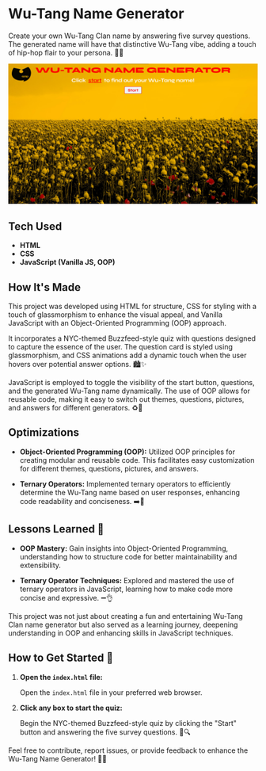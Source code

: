 # Wu-Tang Name Generator

Create your own Wu-Tang Clan name by answering five survey questions. The generated name will have that distinctive Wu-Tang vibe, adding a touch of hip-hop flair to your persona. 🎤👐

![Project Screenshot](img/project.png)

## Tech Used

- **HTML**
- **CSS**
- **JavaScript (Vanilla JS, OOP)**

## How It's Made

This project was developed using HTML for structure, CSS for styling with a touch of glassmorphism to enhance the visual appeal, and Vanilla JavaScript with an Object-Oriented Programming (OOP) approach.

It incorporates a NYC-themed Buzzfeed-style quiz with questions designed to capture the essence of the user. The question card is styled using glassmorphism, and CSS animations add a dynamic touch when the user hovers over potential answer options. 🏙️✨

JavaScript is employed to toggle the visibility of the start button, questions, and the generated Wu-Tang name dynamically. The use of OOP allows for reusable code, making it easy to switch out themes, questions, pictures, and answers for different generators. ♻️🔄

## Optimizations

- **Object-Oriented Programming (OOP):** Utilized OOP principles for creating modular and reusable code. This facilitates easy customization for different themes, questions, pictures, and answers.

- **Ternary Operators:** Implemented ternary operators to efficiently determine the Wu-Tang name based on user responses, enhancing code readability and conciseness. ➡️🔄

## Lessons Learned 🧠

- **OOP Mastery:** Gain insights into Object-Oriented Programming, understanding how to structure code for better maintainability and extensibility.

- **Ternary Operator Techniques:** Explored and mastered the use of ternary operators in JavaScript, learning how to make code more concise and expressive. ➖👌

This project was not just about creating a fun and entertaining Wu-Tang Clan name generator but also served as a learning journey, deepening understanding in OOP and enhancing skills in JavaScript techniques.

## How to Get Started 🚀

1. **Open the `index.html` file:**

   Open the `index.html` file in your preferred web browser.

2. **Click any box to start the quiz:**

   Begin the NYC-themed Buzzfeed-style quiz by clicking the "Start" button and answering the five survey questions. 📝🔍

Feel free to contribute, report issues, or provide feedback to enhance the Wu-Tang Name Generator! 🤝🚀